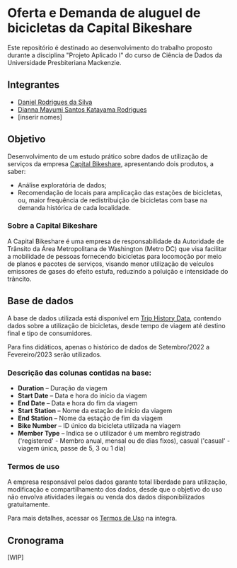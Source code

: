 # Oferta e Demanda de aluguel de bicicletas da Capital Bikeshare 
Este repositório é destinado ao desenvolvimento do trabalho proposto durante a disciplina "Projeto Aplicado I" do curso de Ciência de Dados da Universidade Presbiteriana Mackenzie.

## Integrantes
- [Daniel Rodrigues da Silva](https://www.linkedin.com/in/danielrod147/)
- [Dianna Mayumi Santos Katayama Rodrigues](https://www.linkedin.com/in/dianna-katayama-016274216/)
- [inserir nomes]

## Objetivo
Desenvolvimento de um estudo prático sobre dados de utilização de serviços da empresa [Capital Bikeshare](https://capitalbikeshare.com), apresentando dois produtos, a saber: 
- Análise exploratória de dados; 
- Recomendação de locais para amplicação das estações de bicicletas, ou, maior frequência de redistribuição de bicicletas com base na demanda histórica de cada localidade.

### Sobre a Capital Bikeshare
A Capital Bikeshare é uma empresa de responsabilidade da Autoridade de Trânsito da Área Metropolitana de Washington (Metro DC) que visa facilitar a mobilidade de pessoas fornecendo bicicletas para locomoção por meio de planos e pacotes de serviços, visando menor utilização de veículos emissores de gases do efeito estufa, reduzindo a poluição e intensidade do trâncito.

## Base de dados
A base de dados utilizada está disponível em [Trip History Data](https://s3.amazonaws.com/capitalbikeshare-data/index.html), contendo dados sobre a utilização de bicicletas, desde tempo de viagem até destino final e tipo de consumidores.

Para fins didáticos, apenas o histórico de dados de Setembro/2022 a Fevereiro/2023 serão utilizados.

### Descrição das colunas contidas na base:

- **Duration** – Duração da viagem
- **Start Date** – Data e hora do início da viagem
- **End Date** – Data e hora do fim da viagem
- **Start Station** – Nome da estação de início da viagem
- **End Station** – Nome da estação de fim da viagem
- **Bike Number** – ID único da bicicleta utilizada na viagem
- **Member Type** – Indica se o utilizador é um membro registrado ('registered' - Membro anual, mensal ou de dias fixos), casual ('casual' - viagem única, passe de 5, 3 ou 1 dia)

### Termos de uso
A empresa responsável pelos dados garante total liberdade para utilização, modificação e compartilhamento dos dados, desde que o objetivo do uso não envolva atividades ilegais ou venda dos dados disponibilizados gratuitamente.

Para mais detalhes, acessar os [Termos de Uso](https://ride.capitalbikeshare.com/data-license-agreement) na íntegra.

## Cronograma
[WIP]
